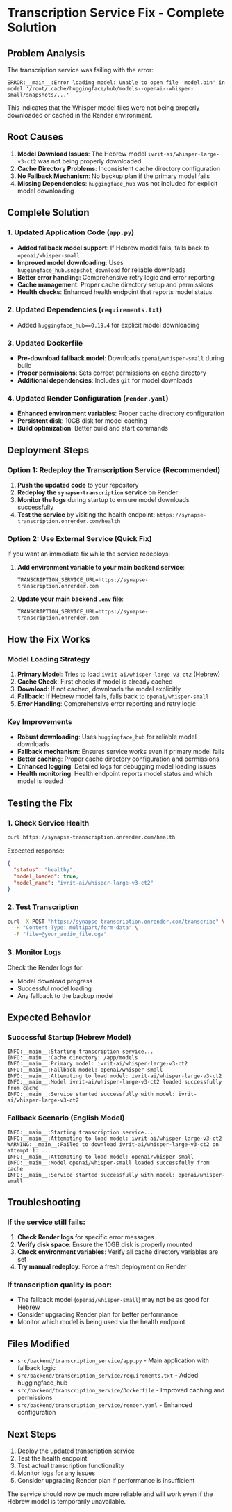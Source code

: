 # Transcription Service Fix - Complete Solution

## Problem Analysis
The transcription service was failing with the error:
```
ERROR:__main__:Error loading model: Unable to open file 'model.bin' in model '/root/.cache/huggingface/hub/models--openai--whisper-small/snapshots/...'
```

This indicates that the Whisper model files were not being properly downloaded or cached in the Render environment.

## Root Causes
1. **Model Download Issues**: The Hebrew model `ivrit-ai/whisper-large-v3-ct2` was not being properly downloaded
2. **Cache Directory Problems**: Inconsistent cache directory configuration
3. **No Fallback Mechanism**: No backup plan if the primary model fails
4. **Missing Dependencies**: `huggingface_hub` was not included for explicit model downloading

## Complete Solution

### 1. Updated Application Code (`app.py`)
- **Added fallback model support**: If Hebrew model fails, falls back to `openai/whisper-small`
- **Improved model downloading**: Uses `huggingface_hub.snapshot_download` for reliable downloads
- **Better error handling**: Comprehensive retry logic and error reporting
- **Cache management**: Proper cache directory setup and permissions
- **Health checks**: Enhanced health endpoint that reports model status

### 2. Updated Dependencies (`requirements.txt`)
- Added `huggingface_hub==0.19.4` for explicit model downloading

### 3. Updated Dockerfile
- **Pre-download fallback model**: Downloads `openai/whisper-small` during build
- **Proper permissions**: Sets correct permissions on cache directory
- **Additional dependencies**: Includes `git` for model downloads

### 4. Updated Render Configuration (`render.yaml`)
- **Enhanced environment variables**: Proper cache directory configuration
- **Persistent disk**: 10GB disk for model caching
- **Build optimization**: Better build and start commands

## Deployment Steps

### Option 1: Redeploy the Transcription Service (Recommended)
1. **Push the updated code** to your repository
2. **Redeploy the `synapse-transcription` service** on Render
3. **Monitor the logs** during startup to ensure model downloads successfully
4. **Test the service** by visiting the health endpoint: `https://synapse-transcription.onrender.com/health`

### Option 2: Use External Service (Quick Fix)
If you want an immediate fix while the service redeploys:

1. **Add environment variable to your main backend service**:
   ```
   TRANSCRIPTION_SERVICE_URL=https://synapse-transcription.onrender.com
   ```

2. **Update your main backend `.env` file**:
   ```
   TRANSCRIPTION_SERVICE_URL=https://synapse-transcription.onrender.com
   ```

## How the Fix Works

### Model Loading Strategy
1. **Primary Model**: Tries to load `ivrit-ai/whisper-large-v3-ct2` (Hebrew)
2. **Cache Check**: First checks if model is already cached
3. **Download**: If not cached, downloads the model explicitly
4. **Fallback**: If Hebrew model fails, falls back to `openai/whisper-small`
5. **Error Handling**: Comprehensive error reporting and retry logic

### Key Improvements
- **Robust downloading**: Uses `huggingface_hub` for reliable model downloads
- **Fallback mechanism**: Ensures service works even if primary model fails
- **Better caching**: Proper cache directory configuration and permissions
- **Enhanced logging**: Detailed logs for debugging model loading issues
- **Health monitoring**: Health endpoint reports model status and which model is loaded

## Testing the Fix

### 1. Check Service Health
```bash
curl https://synapse-transcription.onrender.com/health
```

Expected response:
```json
{
  "status": "healthy",
  "model_loaded": true,
  "model_name": "ivrit-ai/whisper-large-v3-ct2"
}
```

### 2. Test Transcription
```bash
curl -X POST "https://synapse-transcription.onrender.com/transcribe" \
  -H "Content-Type: multipart/form-data" \
  -F "file=@your_audio_file.oga"
```

### 3. Monitor Logs
Check the Render logs for:
- Model download progress
- Successful model loading
- Any fallback to the backup model

## Expected Behavior

### Successful Startup (Hebrew Model)
```
INFO:__main__:Starting transcription service...
INFO:__main__:Cache directory: /app/models
INFO:__main__:Primary model: ivrit-ai/whisper-large-v3-ct2
INFO:__main__:Fallback model: openai/whisper-small
INFO:__main__:Attempting to load model: ivrit-ai/whisper-large-v3-ct2
INFO:__main__:Model ivrit-ai/whisper-large-v3-ct2 loaded successfully from cache
INFO:__main__:Service started successfully with model: ivrit-ai/whisper-large-v3-ct2
```

### Fallback Scenario (English Model)
```
INFO:__main__:Starting transcription service...
INFO:__main__:Attempting to load model: ivrit-ai/whisper-large-v3-ct2
WARNING:__main__:Failed to download ivrit-ai/whisper-large-v3-ct2 on attempt 1: ...
INFO:__main__:Attempting to load model: openai/whisper-small
INFO:__main__:Model openai/whisper-small loaded successfully from cache
INFO:__main__:Service started successfully with model: openai/whisper-small
```

## Troubleshooting

### If the service still fails:
1. **Check Render logs** for specific error messages
2. **Verify disk space**: Ensure the 10GB disk is properly mounted
3. **Check environment variables**: Verify all cache directory variables are set
4. **Try manual redeploy**: Force a fresh deployment on Render

### If transcription quality is poor:
- The fallback model (`openai/whisper-small`) may not be as good for Hebrew
- Consider upgrading Render plan for better performance
- Monitor which model is being used via the health endpoint

## Files Modified
- `src/backend/transcription_service/app.py` - Main application with fallback logic
- `src/backend/transcription_service/requirements.txt` - Added huggingface_hub
- `src/backend/transcription_service/Dockerfile` - Improved caching and permissions
- `src/backend/transcription_service/render.yaml` - Enhanced configuration

## Next Steps
1. Deploy the updated transcription service
2. Test the health endpoint
3. Test actual transcription functionality
4. Monitor logs for any issues
5. Consider upgrading Render plan if performance is insufficient

The service should now be much more reliable and will work even if the Hebrew model is temporarily unavailable.
